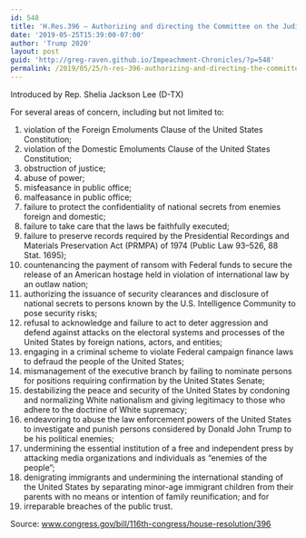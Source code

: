 ```yaml
---
id: 548
title: 'H.Res.396 — Authorizing and directing the Committee on the Judiciary to investigate whether sufficient grounds exist for the House of Representatives to exercise the power vested by article 1, section 2, clause 5 of the Constitution in respect to acts of misconduct by Donald John Trump, President of the United States'
date: '2019-05-25T15:39:00-07:00'
author: 'Trump 2020'
layout: post
guid: 'http://greg-raven.github.io/Impeachment-Chronicles/?p=548'
permalink: /2019/05/25/h-res-396-authorizing-and-directing-the-committee-on-the-judiciary-to-investigate-whether-sufficient-grounds-exist-for-the-house-of-representatives-to-exercise-the-power-vested-by-article-1/
---
```


Introduced by Rep. Shelia Jackson Lee (D-TX)

For several areas of concern, including but not limited to:

1. violation of the Foreign Emoluments Clause of the United States Constitution;
2. violation of the Domestic Emoluments Clause of the United States Constitution;
3. obstruction of justice;
4. abuse of power;
5. misfeasance in public office;
6. malfeasance in public office;
7. failure to protect the confidentiality of national secrets from enemies foreign and domestic;
8. failure to take care that the laws be faithfully executed;
9. failure to preserve records required by the Presidential Recordings and Materials Preservation Act (PRMPA) of 1974 (Public Law 93–526, 88 Stat. 1695);
10. countenancing the payment of ransom with Federal funds to secure the release of an American hostage held in violation of international law by an outlaw nation;
11. authorizing the issuance of security clearances and disclosure of national secrets to persons known by the U.S. Intelligence Community to pose security risks;
12. refusal to acknowledge and failure to act to deter aggression and defend against attacks on the electoral systems and processes of the United States by foreign nations, actors, and entities;
13. engaging in a criminal scheme to violate Federal campaign finance laws to defraud the people of the United States;
14. mismanagement of the executive branch by failing to nominate persons for positions requiring confirmation by the United States Senate;
15. destabilizing the peace and security of the United States by condoning and normalizing White nationalism and giving legitimacy to those who adhere to the doctrine of White supremacy;
16. endeavoring to abuse the law enforcement powers of the United States to investigate and punish persons considered by Donald John Trump to be his political enemies;
17. undermining the essential institution of a free and independent press by attacking media organizations and individuals as “enemies of the people”;
18. denigrating immigrants and undermining the international standing of the United States by separating minor-age immigrant children from their parents with no means or intention of family reunification; and for
19. irreparable breaches of the public trust.

Source: www.congress.gov/bill/116th-congress/house-resolution/396